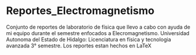 # Reportes_Electromagnetismo
Conjunto de reportes de laboratorio de física que llevo a cabo con ayuda de mi equipo durante el semestre enfocados a Elecromagnetismo.
Universidad Autonoma del Estado de Hidalgo: Licenciatura en física y tecnologia avanzada 3° semestre.
Los reportes estan hechos en LaTeX
